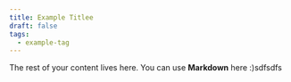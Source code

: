 ```yaml
---
title: Example Titlee
draft: false
tags:
  - example-tag
---
```

 
The rest of your content lives here. You can use **Markdown** here :)sdfsdfs